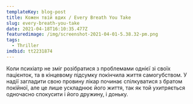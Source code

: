 ```yaml
---
templateKey: blog-post
title: Кожен твій вдих / Every Breath You Take
slug: every-breath-you-take
date: 2021-04-18T16:10:35.477Z
featuredimage: /img/screenshot-2021-04-01-5.38.32-pm.png
tags:
  - Thriller
imdbid: tt2231874
---
```

Коли психіатр не зміг розібратися з проблемами однієї зі своїх пацієнток, та в кінцевому підсумку покінчила життя самогубством. У надії загладити свою провину лікар починає спілкуватися з братом покійної, але це лише ускладнює його життя, так як той ухитряється одночасно спокусити і його дружину, і доньку.